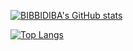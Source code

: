 [![BIBBIDIBA's GitHub stats](https://github-readme-stats.vercel.app/api?username=BIBBIDIBA&count_private=true&show_icons=true)](https://github.com/anuraghazra/github-readme-stats)

[![Top Langs](https://github-readme-stats.vercel.app/api/top-langs/?username=BIBBIDIBA)](https://github.com/anuraghazra/github-readme-stats)
